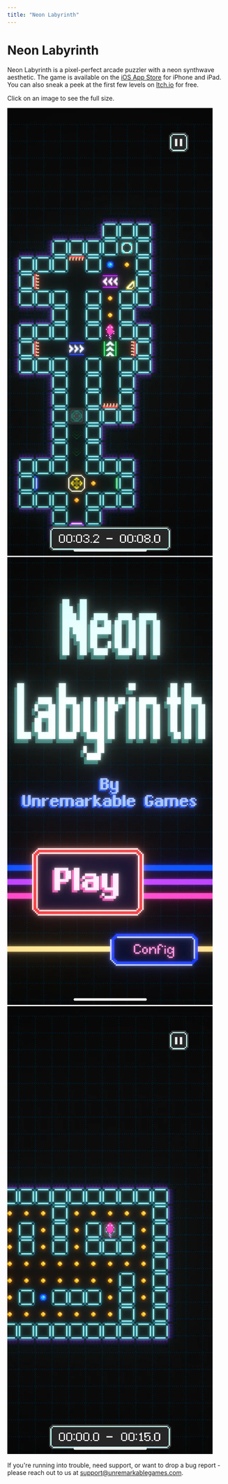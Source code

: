 ```yaml
---
title: "Neon Labyrinth"
---
```


# Neon Labyrinth
Neon Labyrinth is a pixel-perfect arcade puzzler with a neon synthwave aesthetic. The game is available on the [iOS App Store](https://apps.apple.com/us/app/neon-labyrinth/id6744569015) for iPhone and iPad. You can also sneak a peek at the first few levels on [Itch.io](https://unremarkablegames.itch.io/neon-labyrinth) for free.

Click on an image to see the full size.

<div class="screenshot-row">
  <img class="game-screenshot" src="/assets/img/nl_ss_1.webp" alt="Neon Labyrinth Screenshot 1">
  <img class="game-screenshot" src="/assets/img/nl_ss_2.webp" alt="Neon Labyrinth Screenshot 2">
  <img class="game-screenshot" src="/assets/img/nl_ss_3.webp" alt="Neon Labyrinth Screenshot 3">
</div>

If you're running into trouble, need support, or want to drop a bug report - please reach out to us at support@unremarkablegames.com.